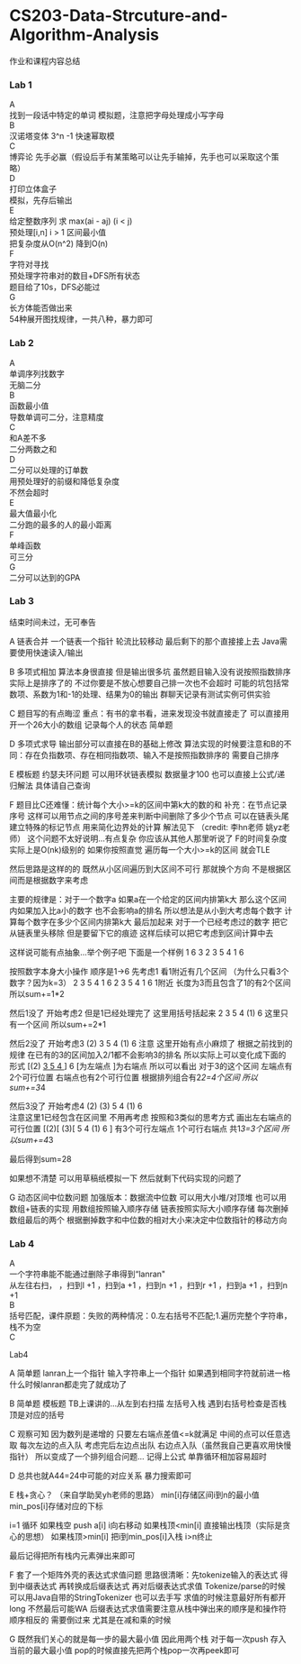 # CS203-Data-Strcuture-and-Algorithm-Analysis
作业和课程内容总结

### Lab 1
A
<br/>
找到一段话中特定的单词
模拟题，注意把字母处理成小写字母
<br/>
B
<br/>
汉诺塔变体
3^n -1 快速幂取模
<br/>
C
<br/>
博弈论
先手必赢（假设后手有某策略可以让先手输掉，先手也可以采取这个策略）
<br/>
D
<br/>
打印立体盒子
<br/>
模拟，先存后输出
<br/>
E
<br/>
给定整数序列 求 max(ai - aj) (i < j)
<br/>
预处理[i,n] i > 1 区间最小值
<br/>
把复杂度从O(n^2) 降到O(n)
<br/>
F
<br/>
字符对寻找
<br/>
预处理字符串对的数目+DFS所有状态
<br/>
题目给了10s，DFS必能过
<br/>
G
<br/>
长方体能否做出来
<br/>
54种展开图找规律，一共八种，暴力即可
<br/>
### Lab 2
A
<br/>
单调序列找数字
<br/>
无脑二分
<br/>
B
<br/>
函数最小值
<br/>
导数单调可二分，注意精度
<br/>
C
<br/>
和A差不多
<br/>
二分两数之和
<br/>
D
<br/>
二分可以处理的订单数
<br/>
用预处理好的前缀和降低复杂度
<br/>
不然会超时
<br/>
E
<br/>
最大值最小化
<br/>
二分跑的最多的人的最小距离
<br/>
F
<br/>
单峰函数
<br/>
可三分
<br/>
G
<br/>
二分可以达到的GPA
### Lab 3

结束时间未过，无可奉告

A
链表合并
一个链表一个指针 轮流比较移动
最后剩下的那个直接接上去
Java需要使用快速读入/输出

B
多项式相加
算法本身很直接 但是输出很多坑
虽然题目输入没有说按照指数排序 实际上是排序了的 不过你要是不放心想要自己排一次也不会超时
可能的坑包括常数项、系数为1和-1的处理、结果为0的输出
群聊天记录有测试实例可供实验

C
题目写的有点晦涩
重点：有书的拿书看，进来发现没书就直接走了
可以直接用开一个26大小的数组 记录每个人的状态
简单题

D
多项式求导
输出部分可以直接在B的基础上修改
算法实现的时候要注意和B的不同：存在负指数项、存在相同指数项、输入不是按照指数排序的 需要自己排序

E
模板题 约瑟夫环问题
可以用环状链表模拟 数据量才100 也可以直接上公式/递归解法 具体请自己查询

F
题目比C还难懂：统计每个大小>=k的区间中第k大的数的和
补充：在节点记录序号 这样可以用节点之间的序号差来判断中间删除了多少个节点
可以在链表头尾建立特殊的标记节点 用来简化边界处的计算
解法见下
（credit: 李hn老师 姚yz老师）
这个问题不太好说明...有点复杂
你应该从其他人那里听说了 F的时间复杂度实际上是O(nk)级别的
如果你按照直觉 遍历每一个大小>=k的区间 就会TLE

然后思路是这样的的
既然从小区间遍历到大区间不可行
那就换个方向 不是根据区间而是根据数字来考虑

主要的规律是：对于一个数字a 如果a在一个给定的区间内排第k大 那么这个区间内如果加入比a小的数字 也不会影响a的排名
所以想法是从小到大考虑每个数字 计算每个数字在多少个区间内排第k大 最后加起来
对于一个已经考虑过的数字 把它从链表里头移除 但是要留下它的痕迹 这样后续可以把它考虑到区间计算中去

这样说可能有点抽象...举个例子吧
下面是一个样例
1
6 3
2 3 5 4 1 6

按照数字本身大小操作 顺序是1->6
先考虑1 看1附近有几个区间
（为什么只看3个数字？因为k=3）
2 3 5 4 1 6
2 3 5 4 1 6
1附近 长度为3而且包含了1的有2个区间
所以sum+=1*2

然后1没了 开始考虑2
但是1已经处理完了 这里用括号括起来
2 3 5 4 (1) 6
这里只有一个区间 所以sum+=2*1

然后2没了 开始考虑3
(2) 3 5 4 (1) 6
注意 这里开始有点小麻烦了
根据之前找到的规律 在已有的3的区间加入2/1都不会影响3的排名
所以实际上可以变化成下面的形式
[(2) [3 5 4 ](1)] 6
[为左端点 ]为右端点
所以可以看出 对于3的这个区间 左端点有2个可行位置 右端点也有2个可行位置 根据排列组合有2*2=4个区间
所以sum+=3*4

然后3没了 开始考虑4
(2) (3) 5 4 (1) 6  
注意这里1已经包含在区间里 不用再考虑
按照和3类似的思考方式 画出左右端点的可行位置
[(2)[ (3)[ 5 4 (1) 6 ] 
有3个可行左端点 1个可行右端点 共1*3=3个区间
所以sum+=4*3

最后得到sum=28

如果想不清楚 可以用草稿纸模拟一下
然后就剩下代码实现的问题了


G
动态区间中位数问题
加强版本：数据流中位数
可以用大小堆/对顶堆 也可以用数组+链表的实现
用数组按照输入顺序存储 链表按照实际大小顺序存储 每次删掉数组最后的两个 根据删掉数字和中位数的相对大小来决定中位数指针的移动方向

### Lab 4 
A
<br/>
一个字符串能不能通过删除子串得到“lanran"
<br/>
从左往右扫，
，扫到l +1
，扫到a +1
，扫到n +1
，扫到r +1
，扫到a +1
，扫到n +1
<br/>
B
<br/>
括号匹配，课件原题：失败的两种情况：0.左右括号不匹配;1.遍历完整个字符串，栈不为空
<br/>
C




Lab4

A
简单题
lanran上一个指针 输入字符串上一个指针 如果遇到相同字符就前进一格 什么时候lanran都走完了就成功了

B
简单题 模板题
TB上课讲的…从左到右扫描 左括号入栈 遇到右括号检查是否栈顶是对应的括号

C
观察可知 因为数列是递增的 只要左右端点差值<=k就满足 中间的点可以任意选取
每次左边的点入队 考虑完后左边点出队 右边点入队（虽然我自己更喜欢用快慢指针）
所以变成了一个排列组合问题…
记得上公式 单靠循环相加容易超时

D
总共也就A44=24中可能的对应关系 暴力搜索即可

E
栈+贪心？
（来自学助吴yh老师的思路）
min[i]存储区间i到n的最小值
min_pos[i]存储对应的下标

i=1
循环
  如果栈空 push a[i] i向右移动
  如果栈顶<min[i] 直接输出栈顶（实际是贪心的思想）
  如果栈顶>min[i] 把i到min_pos[i]入栈
  i>n终止

最后记得把所有栈内元素弹出来即可


F
套了一个矩阵外壳的表达式求值问题
思路很清晰：先tokenize输入的表达式 得到中缀表达式 再转换成后缀表达式 再对后缀表达式求值
Tokenize/parse的时候可以用Java自带的StringTokenizer 也可以去手写
求值的时候注意最好所有都开long 不然最后可能WA
后缀表达式求值需要注意从栈中弹出来的顺序是和操作符顺序相反的 需要倒过来 尤其是在减和乘的时候

G
既然我们关心的就是每一步的最大最小值 因此用两个栈 对于每一次push 存入当前的最大最小值 pop的时候直接先把两个栈pop一次再peek即可
